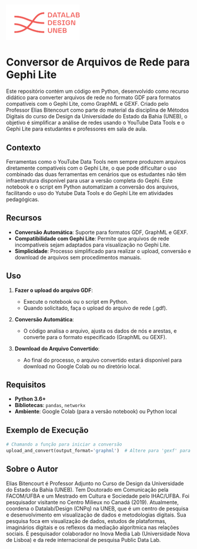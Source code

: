 <img src="logo_lab_orange.png" alt="lab_logo" width="200"/>


# Conversor de Arquivos de Rede para Gephi Lite
Este repositório contém um código em Python, desenvolvido como recurso didático para converter arquivos de rede no formato GDF para formatos compatíveis com o Gephi Lite, como GraphML e GEXF. Criado pelo Professor Elias Bitencourt como parte do material da disciplina de Métodos Digitais do curso de Design da Universidade do Estado da Bahia (UNEB), o objetivo é simplificar a análise de redes usando o YouTube Data Tools e o Gephi Lite para estudantes e professores em sala de aula.

## Contexto

Ferramentas como o YouTube Data Tools nem sempre produzem arquivos diretamente compatíveis com o Gephi Lite, o que pode dificultar o uso combinado das duas ferramentas em cenários que os estudantes não têm infraestrutura disponível para usar a versão completa do Gephi. Este notebook e o script em Python automatizam a conversão dos arquivos, facilitando o uso do Yutube Data Tools e do Gephi Lite em atividades pedagógicas.

## Recursos

- **Conversão Automática**: Suporte para formatos GDF, GraphML e GEXF.
- **Compatibilidade com Gephi Lite**: Permite que arquivos de rede incompatíveis sejam adaptados para visualização no Gephi Lite.
- **Simplicidade**: Processo simplificado para realizar o upload, conversão e download de arquivos sem procedimentos manuais.

## Uso

1. **Fazer o upload do arquivo GDF**:
   - Execute o notebook ou o script em Python.
   - Quando solicitado, faça o upload do arquivo de rede (.gdf).

2. **Conversão Automática**:
   - O código analisa o arquivo, ajusta os dados de nós e arestas, e converte para o formato especificado (GraphML ou GEXF).

3. **Download do Arquivo Convertido**:
   - Ao final do processo, o arquivo convertido estará disponível para download no Google Colab ou no diretório local.

## Requisitos

- **Python 3.6+**
- **Bibliotecas**: `pandas`, `networkx`
- **Ambiente**: Google Colab (para a versão notebook) ou Python local

## Exemplo de Execução

```python
# Chamando a função para iniciar a conversão
upload_and_convert(output_format='graphml')  # Altere para 'gexf' para outro formato de saída
```

## Sobre o Autor

Elias Bitencourt é Professor Adjunto no Curso de Design da Universidade do Estado da Bahia (UNEB). Tem Doutorado em Comunicação pela FACOM/UFBA e um Mestrado em Cultura e Sociedade pelo IHAC/UFBA. Foi pesquisador visitante no Centro Milieux no Canadá (2019). Atualmente, coordena o Datalab/Design (CNPq) na UNEB, que é um centro de pesquisa e desenvolvimento em visualização de dados e metodologias digitais. Sua pesquisa foca em visualização de dados, estudos de plataformas, imaginários digitais e os reflexos da mediação algorítmica nas relações sociais. É pesquisador colaborador no Inova Media Lab (Universidade Nova de Lisboa) e da rede internacional de pesquisa Public Data Lab.
